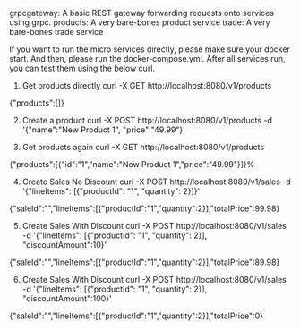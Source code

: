 grpcgateway: A basic REST gateway forwarding requests onto services using grpc.
products: A very bare-bones product service
trade: A very bare-bones trade service

If you want to run the micro services directly, please make sure your docker start.
And then, please run the docker-compose.yml.
After all services run, you can test them using the below curl.

1. Get products directly
curl -X GET http://localhost:8080/v1/products

{"products":[]}

2. Create a product
curl -X POST http://localhost:8080/v1/products -d '{"name":"New Product 1", "price":"49.99"}'

3. Get products again
curl -X GET http://localhost:8080/v1/products

{"products":[{"id":"1","name":"New Product 1","price":"49.99"}]}%   

4. Create Sales No Discount
curl -X POST http://localhost:8080/v1/sales -d '{"lineItems": [{"productId": "1", "quantity": 2}]}'
   
{"saleId":"","lineItems":[{"productId":"1","quantity":2}],"totalPrice":99.98}

5. Create Sales With Discount
curl -X POST http://localhost:8080/v1/sales -d '{"lineItems": [{"productId": "1", "quantity": 2}], "discountAmount":10}'

{"saleId":"","lineItems":[{"productId":"1","quantity":2}],"totalPrice":89.98}

6. Create Sales With Discount
curl -X POST http://localhost:8080/v1/sales -d '{"lineItems": [{"productId": "1", "quantity": 2}], "discountAmount":100}'

{"saleId":"","lineItems":[{"productId":"1","quantity":2}],"totalPrice":0}